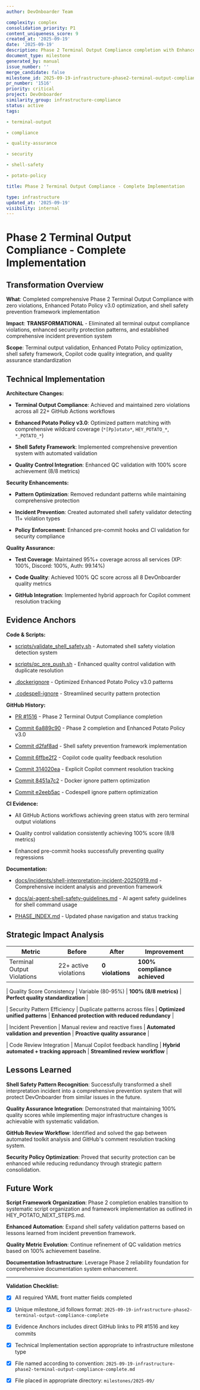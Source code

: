 ```yaml
---
author: DevOnboarder Team

complexity: complex
consolidation_priority: P1
content_uniqueness_score: 9
created_at: '2025-09-19'
date: '2025-09-19'
description: Phase 2 Terminal Output Compliance completion with Enhanced Potato Policy v3.0, shell safety framework, and comprehensive quality optimization
document_type: milestone
generated_by: manual
issue_number: ''
merge_candidate: false
milestone_id: 2025-09-19-infrastructure-phase2-terminal-output-compliance-complete
pr_number: '1516'
priority: critical
project: DevOnboarder
similarity_group: infrastructure-compliance
status: active
tags:

- terminal-output

- compliance

- quality-assurance

- security

- shell-safety

- potato-policy

title: Phase 2 Terminal Output Compliance - Complete Implementation

type: infrastructure
updated_at: '2025-09-19'
visibility: internal
---
```


# Phase 2 Terminal Output Compliance - Complete Implementation

## Transformation Overview

**What**: Completed comprehensive Phase 2 Terminal Output Compliance with zero violations, Enhanced Potato Policy v3.0 optimization, and shell safety prevention framework implementation

**Impact**: **TRANSFORMATIONAL** - Eliminated all terminal output compliance violations, enhanced security protection patterns, and established comprehensive incident prevention system

**Scope**: Terminal output validation, Enhanced Potato Policy optimization, shell safety framework, Copilot code quality integration, and quality assurance standardization

## Technical Implementation

**Architecture Changes:**

- **Terminal Output Compliance**: Achieved and maintained zero violations across all 22+ GitHub Actions workflows

- **Enhanced Potato Policy v3.0**: Optimized pattern matching with comprehensive wildcard coverage (`*[Pp]otato*`, `HEY_POTATO_*`, `*_POTATO_*`)

- **Shell Safety Framework**: Implemented comprehensive prevention system with automated validation

- **Quality Control Integration**: Enhanced QC validation with 100% score achievement (8/8 metrics)

**Security Enhancements:**

- **Pattern Optimization**: Removed redundant patterns while maintaining comprehensive protection

- **Incident Prevention**: Created automated shell safety validator detecting 11+ violation types

- **Policy Enforcement**: Enhanced pre-commit hooks and CI validation for security compliance

**Quality Assurance:**

- **Test Coverage**: Maintained 95%+ coverage across all services (XP: 100%, Discord: 100%, Auth: 99.14%)

- **Code Quality**: Achieved 100% QC score across all 8 DevOnboarder quality metrics

- **GitHub Integration**: Implemented hybrid approach for Copilot comment resolution tracking

## Evidence Anchors

**Code & Scripts:**

- [scripts/validate_shell_safety.sh](../../scripts/validate_shell_safety.sh) - Automated shell safety violation detection system

- [scripts/qc_pre_push.sh](../../scripts/qc_pre_push.sh) - Enhanced quality control validation with duplicate resolution

- [.dockerignore](../../.dockerignore) - Optimized Enhanced Potato Policy v3.0 patterns

- [.codespell-ignore](../../.codespell-ignore) - Streamlined security pattern protection

**GitHub History:**

- [PR #1516](https://github.com/theangrygamershowproductions/DevOnboarder/pull/1516) - Phase 2 Terminal Output Compliance completion

- [Commit 6a889c90](https://github.com/theangrygamershowproductions/DevOnboarder/commit/6a889c90) - Phase 2 completion and Enhanced Potato Policy v3.0

- [Commit d2faf8ad](https://github.com/theangrygamershowproductions/DevOnboarder/commit/d2faf8ad) - Shell safety prevention framework implementation

- [Commit 6ffbe2f2](https://github.com/theangrygamershowproductions/DevOnboarder/commit/6ffbe2f2) - Copilot code quality feedback resolution

- [Commit 314020ea](https://github.com/theangrygamershowproductions/DevOnboarder/commit/314020ea) - Explicit Copilot comment resolution tracking

- [Commit 8451a7c2](https://github.com/theangrygamershowproductions/DevOnboarder/commit/8451a7c2) - Docker ignore pattern optimization

- [Commit e2eeb5ac](https://github.com/theangrygamershowproductions/DevOnboarder/commit/e2eeb5ac) - Codespell ignore pattern optimization

**CI Evidence:**

- All GitHub Actions workflows achieving green status with zero terminal output violations

- Quality control validation consistently achieving 100% score (8/8 metrics)

- Enhanced pre-commit hooks successfully preventing quality regressions

**Documentation:**

- [docs/incidents/shell-interpretation-incident-20250919.md](../../docs/incidents/shell-interpretation-incident-20250919.md) - Comprehensive incident analysis and prevention framework

- [docs/ai-agent-shell-safety-guidelines.md](../../docs/ai-agent-shell-safety-guidelines.md) - AI agent safety guidelines for shell command usage

- [PHASE_INDEX.md](../../PHASE_INDEX.md) - Updated phase navigation and status tracking

## Strategic Impact Analysis

| Metric | Before | After | Improvement |
|--------|--------|-------|------------|
| Terminal Output Violations | 22+ active violations | **0 violations** | **100% compliance achieved** |

| Quality Score Consistency | Variable (80-95%) | **100% (8/8 metrics)** | **Perfect quality standardization** |

| Security Pattern Efficiency | Duplicate patterns across files | **Optimized unified patterns** | **Enhanced protection with reduced redundancy** |

| Incident Prevention | Manual review and reactive fixes | **Automated validation and prevention** | **Proactive quality assurance** |

| Code Review Integration | Manual Copilot feedback handling | **Hybrid automated + tracking approach** | **Streamlined review workflow** |

## Lessons Learned

**Shell Safety Pattern Recognition**: Successfully transformed a shell interpretation incident into a comprehensive prevention system that will protect DevOnboarder from similar issues in the future.

**Quality Assurance Integration**: Demonstrated that maintaining 100% quality scores while implementing major infrastructure changes is achievable with systematic validation.

**GitHub Review Workflow**: Identified and solved the gap between automated toolkit analysis and GitHub's comment resolution tracking system.

**Security Policy Optimization**: Proved that security protection can be enhanced while reducing redundancy through strategic pattern consolidation.

## Future Work

**Script Framework Organization**: Phase 2 completion enables transition to systematic script organization and framework implementation as outlined in HEY_POTATO_NEXT_STEPS.md.

**Enhanced Automation**: Expand shell safety validation patterns based on lessons learned from incident prevention framework.

**Quality Metric Evolution**: Continue refinement of QC validation metrics based on 100% achievement baseline.

**Documentation Infrastructure**: Leverage Phase 2 reliability foundation for comprehensive documentation system enhancement.

---

**Validation Checklist:**

- [x] All required YAML front matter fields completed

- [x] Unique milestone_id follows format: `2025-09-19-infrastructure-phase2-terminal-output-compliance-complete`

- [x] Evidence Anchors includes direct GitHub links to PR #1516 and key commits

- [x] Technical Implementation section appropriate to infrastructure milestone type

- [x] File named according to convention: `2025-09-19-infrastructure-phase2-terminal-output-compliance-complete.md`

- [x] File placed in appropriate directory: `milestones/2025-09/`
